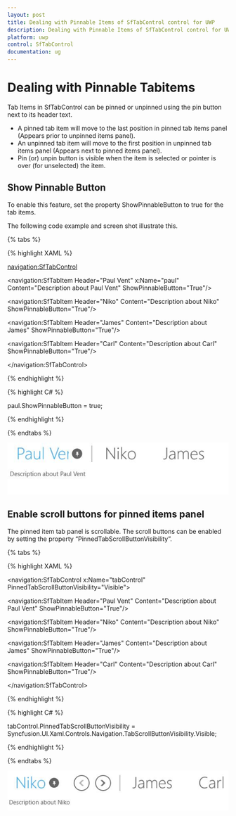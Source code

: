 ```yaml
---
layout: post
title: Dealing with Pinnable Items of SfTabControl control for UWP
description: Dealing with Pinnable Items of SfTabControl control for UWP
platform: uwp
control: SfTabControl
documentation: ug
---
```


# Dealing with Pinnable Tabitems

Tab Items in SfTabControl can be pinned or unpinned using the pin button next to its header text. 

* A pinned tab item will move to the last position in pinned tab items panel (Appears prior to unpinned items panel).
* An unpinned tab item will move to the first position in unpinned tab items panel (Appears next to pinned items panel).
* Pin (or) unpin button is visible when the item is selected or pointer is over (for unselected) the item.

## Show Pinnable Button 


To enable this feature, set the property ShowPinnableButton to true for the tab items.

The following code example and screen shot illustrate this.

{% tabs %}

{% highlight XAML %}

<navigation:SfTabControl>

<navigation:SfTabItem Header="Paul Vent" x:Name="paul"
                      Content="Description about Paul Vent" ShowPinnableButton="True"/>

<navigation:SfTabItem Header="Niko"
                      Content="Description about Niko" ShowPinnableButton="True"/>

<navigation:SfTabItem Header="James"
                      Content="Description about James" ShowPinnableButton="True"/>

<navigation:SfTabItem Header="Carl"
                      Content="Description about Carl" ShowPinnableButton="True"/>

</navigation:SfTabControl>


{% endhighlight %}

{% highlight C# %}

paul.ShowPinnableButton = true;

{% endhighlight %}

{% endtabs %}


![](Dealing-with-Pinnable-Tabitems-images/Dealing-with-Pinnable-Tabitems-img1.jpeg)


## Enable scroll buttons for pinned items panel

The pinned item tab panel is scrollable. The scroll buttons can be enabled by setting the property “PinnedTabScrollButtonVisibility”.

{% tabs %}

{% highlight XAML %}

<navigation:SfTabControl x:Name="tabControl" PinnedTabScrollButtonVisibility="Visible">

<navigation:SfTabItem Header="Paul Vent" Content="Description about Paul Vent" ShowPinnableButton="True"/>

<navigation:SfTabItem Header="Niko" Content="Description about Niko" ShowPinnableButton="True"/>

<navigation:SfTabItem Header="James" Content="Description about James" ShowPinnableButton="True"/>

<navigation:SfTabItem Header="Carl" Content="Description about Carl" ShowPinnableButton="True"/>

</navigation:SfTabControl>



{% endhighlight %}

{% highlight C# %}

tabControl.PinnedTabScrollButtonVisibility = Syncfusion.UI.Xaml.Controls.Navigation.TabScrollButtonVisibility.Visible;

{% endhighlight %}

{% endtabs %}

![](Dealing-with-Pinnable-Tabitems-images/Dealing-with-Pinnable-Tabitems-img2.jpeg)


